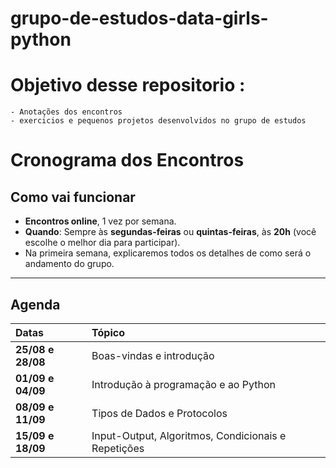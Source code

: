 # grupo-de-estudos-data-girls-python

# Objetivo desse repositorio : 
    - Anotações dos encontros 
    - exercicios e pequenos projetos desenvolvidos no grupo de estudos 
# Cronograma dos Encontros

## Como vai funcionar

- **Encontros online**, 1 vez por semana.
- **Quando**: Sempre às **segundas-feiras** ou **quintas-feiras**, às **20h** (você escolhe o melhor dia para participar).
- Na primeira semana, explicaremos todos os detalhes de como será o andamento do grupo.

---

## Agenda

| Datas | Tópico |
| :--- | :--- |
| **25/08 e 28/08** | Boas-vindas e introdução |
| **01/09 e 04/09** | Introdução à programação e ao Python |
| **08/09 e 11/09** | Tipos de Dados e Protocolos |
| **15/09 e 18/09** | Input-Output, Algoritmos, Condicionais e Repetições |